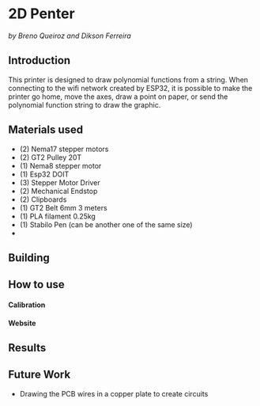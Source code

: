# 2D Penter
_by Breno Queiroz and Dikson Ferreira_
## Introduction
This printer is designed to draw polynomial functions from a string. When connecting to the wifi network created by ESP32, it is possible to make the printer go home, move the axes, draw a point on paper, or send the polynomial function string to draw the graphic. 

## Materials used
 - (2) Nema17 stepper motors
 - (2) GT2 Pulley 20T
 - (1) Nema8 stepper motor
 - (1) Esp32 DOIT
 - (3) Stepper Motor Driver
 - (2) Mechanical Endstop
 - (2) Clipboards
 - (1) GT2 Belt 6mm 3 meters
 - (1) PLA filament 0.25kg
 - (1) Stabilo Pen (can be another one of the same size)
 - 
## Building

## How to use
#### Calibration

#### Website

## Results

## Future Work
- Drawing the PCB wires in a copper plate to create circuits
